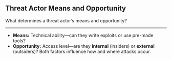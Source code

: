 ## Threat Actor Means and Opportunity

What determines a threat actor’s means and opportunity?

---

* **Means:** Technical ability—can they write exploits or use pre-made tools?
* **Opportunity:** Access level—are they **internal** (insiders) or **external** (outsiders)?
  Both factors influence how and where attacks occur.

